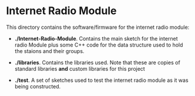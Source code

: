 # Internet Radio Module

This directory contains the software/firmware for the internet radio module:

* **./Internet-Radio-Module**. Contains the main sketch for the internet radio Module
plus some C++ code for the data structure used to hold the staions and their
groups.

* **./libraries**. Contains the libraries used. Note that these are copies of
standard libraries **and** custom libraries for this project

* **./test**. A set of sketches used to test the internet radio module
as it was being constructed.
